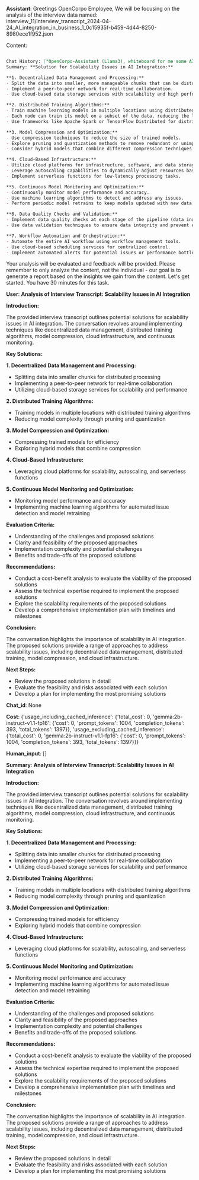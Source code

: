**Assistant**: Greetings OpenCorpo Employee, We will be focusing on the analysis of the interview data named: interview_11/interview_transcript_2024-04-24_AI_integration_in_business_1_0c15935f-b459-4d44-8250-8980ece1f952.json 


 Content: 

 ```md

 Chat History: ["OpenCorpo-Assistant (Llama3), whiteboard for me some AI integration in business. Propose a solution for scalability issues. I will evaluate your answers and give my feedback, then propose a problem to you. You will answer and I will evaluate. Let's now begin. You have 30 minutes.", '**Solution for Scalability Issues in AI Integration:**\n\n**1. Decentralized Data Management and Processing:**\n- Split the data into smaller, more manageable chunks that can be distributed across multiple servers or cloud platforms.\n- Implement a peer-to-peer network for real-time collaboration.\n- Use cloud-based data storage services with scalability and high performance.\n\n**2. Distributed Training Algorithms:**\n- Train machine learning models in multiple locations using distributed training algorithms.\n- Each node can train its model on a subset of the data, reducing the load on the central server.\n- Use frameworks like Apache Spark or TensorFlow Distributed for distributed training.\n\n**3. Model Compression and Optimization:**\n- Use compression techniques to reduce the size of trained models.\n- Explore pruning and quantization methods to remove redundant or unimportant features.\n- Consider hybrid models that combine different compression techniques.\n\n**4. Cloud-Based Infrastructure:**\n- Utilize cloud platforms for infrastructure, software, and data storage.\n- Leverage autoscaling capabilities to dynamically adjust resources based on demand.\n- Implement serverless functions for low-latency processing tasks.\n\n**5. Continuous Model Monitoring and Optimization:**\n- Continuously monitor model performance and accuracy.\n- Use machine learning algorithms to detect and address any issues.\n- Perform periodic model retrains to keep models updated with new data.\n\n**6. Data Quality Checks and Validation:**\n- Implement data quality checks at each stage of the pipeline (data ingestion, training, and deployment).\n- Use data validation techniques to ensure data integrity and prevent errors.\n\n**7. Workflow Automation and Orchestration:**\n- Automate the entire AI workflow using workflow management tools.\n- Use cloud-based scheduling services for centralized control.\n- Implement automated alerts for potential issues or performance bottlenecks.'] 
 Summary: **Solution for Scalability Issues in AI Integration:**

**1. Decentralized Data Management and Processing:**
- Split the data into smaller, more manageable chunks that can be distributed across multiple servers or cloud platforms.
- Implement a peer-to-peer network for real-time collaboration.
- Use cloud-based data storage services with scalability and high performance.

**2. Distributed Training Algorithms:**
- Train machine learning models in multiple locations using distributed training algorithms.
- Each node can train its model on a subset of the data, reducing the load on the central server.
- Use frameworks like Apache Spark or TensorFlow Distributed for distributed training.

**3. Model Compression and Optimization:**
- Use compression techniques to reduce the size of trained models.
- Explore pruning and quantization methods to remove redundant or unimportant features.
- Consider hybrid models that combine different compression techniques.

**4. Cloud-Based Infrastructure:**
- Utilize cloud platforms for infrastructure, software, and data storage.
- Leverage autoscaling capabilities to dynamically adjust resources based on demand.
- Implement serverless functions for low-latency processing tasks.

**5. Continuous Model Monitoring and Optimization:**
- Continuously monitor model performance and accuracy.
- Use machine learning algorithms to detect and address any issues.
- Perform periodic model retrains to keep models updated with new data.

**6. Data Quality Checks and Validation:**
- Implement data quality checks at each stage of the pipeline (data ingestion, training, and deployment).
- Use data validation techniques to ensure data integrity and prevent errors.

**7. Workflow Automation and Orchestration:**
- Automate the entire AI workflow using workflow management tools.
- Use cloud-based scheduling services for centralized control.
- Implement automated alerts for potential issues or performance bottlenecks. 
``` 


 Your analysis will be evaluated and feedback will be provided. Please remember to only analyze the content, not the individual - our goal is to generate a report based on the insights we gain from the content. Let's get started. You have 30 minutes for this task.

**User**: **Analysis of Interview Transcript: Scalability Issues in AI Integration**

**Introduction:**

The provided interview transcript outlines potential solutions for scalability issues in AI integration. The conversation revolves around implementing techniques like decentralized data management, distributed training algorithms, model compression, cloud infrastructure, and continuous monitoring.

**Key Solutions:**

**1. Decentralized Data Management and Processing:**
- Splitting data into smaller chunks for distributed processing
- Implementing a peer-to-peer network for real-time collaboration
- Utilizing cloud-based storage services for scalability and performance

**2. Distributed Training Algorithms:**
- Training models in multiple locations with distributed training algorithms
- Reducing model complexity through pruning and quantization

**3. Model Compression and Optimization:**
- Compressing trained models for efficiency
- Exploring hybrid models that combine compression

**4. Cloud-Based Infrastructure:**
- Leveraging cloud platforms for scalability, autoscaling, and serverless functions

**5. Continuous Model Monitoring and Optimization:**
- Monitoring model performance and accuracy
- Implementing machine learning algorithms for automated issue detection and model retraining

**Evaluation Criteria:**

- Understanding of the challenges and proposed solutions
- Clarity and feasibility of the proposed approaches
- Implementation complexity and potential challenges
- Benefits and trade-offs of the proposed solutions

**Recommendations:**

- Conduct a cost-benefit analysis to evaluate the viability of the proposed solutions
- Assess the technical expertise required to implement the proposed solutions
- Explore the scalability requirements of the proposed solutions
- Develop a comprehensive implementation plan with timelines and milestones

**Conclusion:**

The conversation highlights the importance of scalability in AI integration. The proposed solutions provide a range of approaches to address scalability issues, including decentralized data management, distributed training, model compression, and cloud infrastructure.

**Next Steps:**

- Review the proposed solutions in detail
- Evaluate the feasibility and risks associated with each solution
- Develop a plan for implementing the most promising solutions

**Chat_id**: None

**Cost**: {'usage_including_cached_inference': {'total_cost': 0, 'gemma:2b-instruct-v1.1-fp16': {'cost': 0, 'prompt_tokens': 1004, 'completion_tokens': 393, 'total_tokens': 1397}}, 'usage_excluding_cached_inference': {'total_cost': 0, 'gemma:2b-instruct-v1.1-fp16': {'cost': 0, 'prompt_tokens': 1004, 'completion_tokens': 393, 'total_tokens': 1397}}}

**Human_input**: []

**Summary**: **Analysis of Interview Transcript: Scalability Issues in AI Integration**

**Introduction:**

The provided interview transcript outlines potential solutions for scalability issues in AI integration. The conversation revolves around implementing techniques like decentralized data management, distributed training algorithms, model compression, cloud infrastructure, and continuous monitoring.

**Key Solutions:**

**1. Decentralized Data Management and Processing:**
- Splitting data into smaller chunks for distributed processing
- Implementing a peer-to-peer network for real-time collaboration
- Utilizing cloud-based storage services for scalability and performance

**2. Distributed Training Algorithms:**
- Training models in multiple locations with distributed training algorithms
- Reducing model complexity through pruning and quantization

**3. Model Compression and Optimization:**
- Compressing trained models for efficiency
- Exploring hybrid models that combine compression

**4. Cloud-Based Infrastructure:**
- Leveraging cloud platforms for scalability, autoscaling, and serverless functions

**5. Continuous Model Monitoring and Optimization:**
- Monitoring model performance and accuracy
- Implementing machine learning algorithms for automated issue detection and model retraining

**Evaluation Criteria:**

- Understanding of the challenges and proposed solutions
- Clarity and feasibility of the proposed approaches
- Implementation complexity and potential challenges
- Benefits and trade-offs of the proposed solutions

**Recommendations:**

- Conduct a cost-benefit analysis to evaluate the viability of the proposed solutions
- Assess the technical expertise required to implement the proposed solutions
- Explore the scalability requirements of the proposed solutions
- Develop a comprehensive implementation plan with timelines and milestones

**Conclusion:**

The conversation highlights the importance of scalability in AI integration. The proposed solutions provide a range of approaches to address scalability issues, including decentralized data management, distributed training, model compression, and cloud infrastructure.

**Next Steps:**

- Review the proposed solutions in detail
- Evaluate the feasibility and risks associated with each solution
- Develop a plan for implementing the most promising solutions

